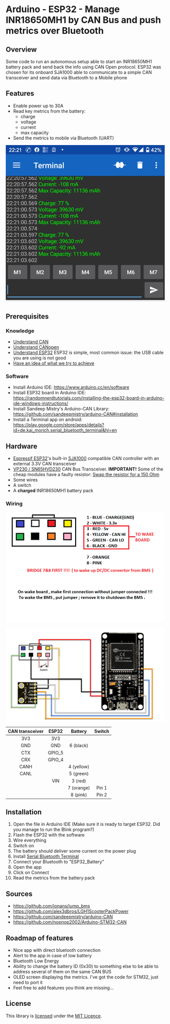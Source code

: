 # Arduino - ESP32 - Manage INR18650MH1 by CAN Bus and push metrics over Bluetooth

## Overview

Some code to run an autonomous setup able to start an INR18650MH1 battery pack and send back the info using CAN Open protocol.
ESP32 was chosen for its onboard SJA1000 able to communicate to a simple CAN transceiver and send data via Bluetooth to a Mobile phone

## Features

* Enable power up to 30A
* Read key metrics from the battery:
  - charge
  - voltage
  - current
  - max capacity
* Send the metrics to mobile via Bluetooth (UART)

![Metrics on mobile](images/MetricsOnMobile.jpeg)

## Prerequisites

### Knowledge

* [Understand CAN](https://www.youtube.com/watch?v=FqLDpHsxvf8)
* [Understand CANopen](https://www.youtube.com/watch?v=DlbkWryzJqg)
* [Understand ESP32](https://randomnerdtutorials.com/getting-started-with-esp32/) ESP32 is simple, most common issue: the USB cable you are using is not good
* [Have an idea of what we try to achieve](https://www.youtube.com/watch?v=E87EcLeqIX0)

### Software

* Install Arduino IDE: https://www.arduino.cc/en/software
* Install ESP32 board in Arduino IDE: https://randomnerdtutorials.com/installing-the-esp32-board-in-arduino-ide-windows-instructions/
* Install Sandeep Mistry's Arduino-CAN Library: https://github.com/sandeepmistry/arduino-CAN#installation
* Install a Terminal app on android: https://play.google.com/store/apps/details?id=de.kai_morich.serial_bluetooth_terminal&hl=en

## Hardware

* [Espressif ESP32](http://espressif.com/en/products/hardware/esp32/overview)'s built-in [SJA1000](https://www.nxp.com/products/analog/interfaces/in-vehicle-network/can-transceiver-and-controllers/stand-alone-can-controller:SJA1000T) compatible CAN controller with an external 3.3V CAN transceiver
* [VP230 / SN65HVD230](https://www.openimpulse.com/blog/products-page/product-category/sn65hvd230-can-bus-transceiver-module) CAN Bus Transceiver. **IMPORTANT!** Some of the cheap modules have a faulty resistor: [Swap the resistor for a 150 Ohm](https://github.com/nopnop2002/Arduino-STM32-CAN#troubleshooting)
* Some wires
* A switch
* A **charged** INR18650MH1 battery pack 

### Wiring

![Battery plug](images/JUMP_Battery_CON.png)

![Schematics](images/Schematics.png)

| CAN transceiver | ESP32 | Battery | Switch |
| :-------------: | :---: | :---: | :---: |
| 3V3 | 3V3 |
| GND | GND | 6 (black) | |
| CTX | GPIO_5 | | |
| CRX | GPIO_4 | | |
| CANH | | 4 (yellow) | |
| CANL | | 5 (green) | |
| | VIN | 3 (red) | |
| | | 7 (orange) | Pin 1 |
| | | 8 (pink) | Pin 2 |

## Installation

1. Open the file in Arduino IDE (Make sure it is ready to target ESP32. Did you manage to run the Blink program?)
2. Flash the ESP32 with the software
3. Wire everything
4. Switch on
5. The battery should deliver some current on the power plug
6. Install [Serial Bluetooth Terminal](https://play.google.com/store/apps/details?id=de.kai_morich.serial_bluetooth_terminal&hl=en)
7. Connect your Bluetooth to "ESP32_Battery"
8. Open the app
9. Click on Connect
10. Read the metrics from the battery pack

## Sources

* https://github.com/jonans/jump_bms
* https://github.com/alex3dbros/LGH1ScooterPackPower
* https://github.com/sandeepmistry/arduino-CAN
* https://github.com/nopnop2002/Arduino-STM32-CAN

## Roadmap of features

* Nice app with direct bluetooth connection
* Alert to the app in case of low battery
* Bluetooth Low Energy
* Ability to change the battery ID (0x30) to something else to be able to address several of them on the same CAN BUS
* OLED screen displaying the metrics. I've got the code for STM32, just need to port it
* Feel free to add features you think are missing...

## License

This library is [licensed](LICENSE) under the [MIT Licence](http://en.wikipedia.org/wiki/MIT_License).

